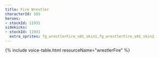 ```yaml
---
title: Fire Wrestler
characterId: 193
heroes:
- stockId: 11931
sidekicks:
- stockId: 11931
  extra_sprites: fg_wrestlerFire_s01_skin1,fg_wrestlerFire_s01_skin2
---
```


{% include voice-table.html resourceName="wrestlerFire"
%}
